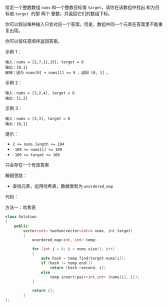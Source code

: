 给定一个整数数组 `nums` 和一个整数目标值 `target`，请你在该数组中找出 和为目标值 `target`  的那 两个 整数，并返回它们的数组下标。

你可以假设每种输入只会对应一个答案。但是，数组中同一个元素在答案里不能重复出现。

你可以按任意顺序返回答案。

示例 1：
```
输入：nums = [2,7,11,15], target = 9
输出：[0,1]
解释：因为 nums[0] + nums[1] == 9 ，返回 [0, 1] 。
```

示例 2：
```
输入：nums = [3,2,4], target = 6
输出：[1,2]
```

示例 3：
```
输入：nums = [3,3], target = 6
输出：[0,1]
```

提示：
- `2 <= nums.length <= 104`
- `-109 <= nums[i] <= 109`
- `-109 <= target <= 109`


只会存在一个有效答案

解题思路：
- 查找元素，运用哈希表，数据类型为 `unordered_map`


代码：

方法一：哈希表
```cpp
class Solution 
{
    public:
        vector<int> twoSum(vector<int>& nums, int target) 
        {
            unordered_map<int, int> temp;

            for (int i = 0; i < nums.size(); i++)
            {
                auto hash = temp.find(target-nums[i]);
                if (hash != temp.end())
                    return {hash->second, i};
                else
                    temp.insert(pair<int,int> {nums[i], i});
            }

            return {};
        }
};
```
